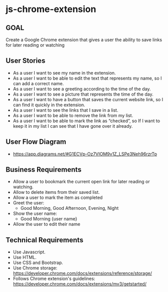 # js-chrome-extension

## GOAL
Create a Google Chrome extension that gives a user the ability to save links for later reading or watching

## User Stories

* As a user I want to see my name in the extension.
* As a user I want to be able to edit the text that represents my name, so I can add a correct name.
* As a user I want to see a greeting according to the time of the day. 
* As a user I want to see a picture that represents the time of the day.
* As a user I want to have a button that saves the current website link, so I can find it quickly in the extension.
* As a user I want to see the links that I save in a list.
* As a user I want to be able to remove the link from my list.
* As a user I want to be able to mark the link as “checked”, so If I want to keep it in my list I can see that I have gone over it already.

## User Flow Diagram

* https://app.diagrams.net/#G1ECVp-Oz7VIOM9v1Z_LSPe3Neh96rzrTp

## Business Requirements

* Allow a user to bookmark the current open link for later reading or watching.
* Allow to delete items from their saved list.
* Allow a user to mark the item as completed
* Greet the user:
    * Good Morning, Good Afternoon, Evening, Night
* Show the user name:
    * Good Morning {user name}
* Allow the user to edit their name
	
## Technical Requirements

* Use Javascript.
* Use HTML.
* Use CSS and Bootstrap.
* Use Chrome storage: https://developer.chrome.com/docs/extensions/reference/storage/
* Follows Chrome extension's guidelines: https://developer.chrome.com/docs/extensions/mv3/getstarted/

